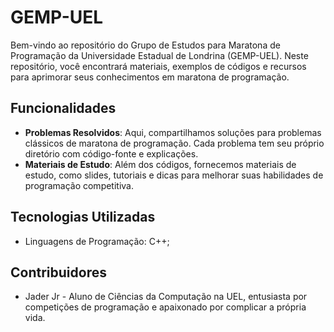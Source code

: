 # GEMP-UEL

Bem-vindo ao repositório do Grupo de Estudos para Maratona de Programação da Universidade Estadual de Londrina (GEMP-UEL). Neste repositório, você encontrará materiais, exemplos de códigos e recursos para aprimorar seus conhecimentos em maratona de programação.

## Funcionalidades

- **Problemas Resolvidos**: Aqui, compartilhamos soluções para problemas clássicos de maratona de programação. Cada problema tem seu próprio diretório com código-fonte e explicações.
- **Materiais de Estudo**: Além dos códigos, fornecemos materiais de estudo, como slides, tutoriais e dicas para melhorar suas habilidades de programação competitiva.

## Tecnologias Utilizadas

- Linguagens de Programação: C++;

## Contribuidores

- Jader Jr - Aluno de Ciências da Computação na UEL, entusiasta por competições de programação e apaixonado por complicar a própria vida.

